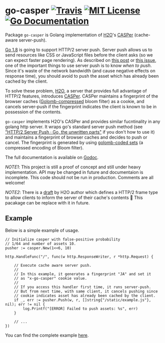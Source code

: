 # go-casper [![Travis](https://img.shields.io/travis/tcnksm/go-casper.svg?style=flat-square)][travis] [![MIT License](http://img.shields.io/badge/license-MIT-blue.svg?style=flat-square)][license] [![Go Documentation](http://img.shields.io/badge/go-documentation-blue.svg?style=flat-square)][godocs]

[travis]: https://travis-ci.org/tcnksm/go-casper
[license]: https://github.com/tcnksm/go-casper/blob/master/LICENSE
[godocs]: http://godoc.org/github.com/tcnksm/go-casper

Package `go-casper` is Golang implementation of [H2O](https://github.com/h2o/h2o)'s [CASPer](https://h2o.examp1e.net/configure/http2_directives.html#http2-casper) (cache-aware server-push).

[Go 1.8](https://tip.golang.org/doc/go1.8) is going to support HTTP/2 server push. Server push allows us to send resources like CSS or JavaScript files before the client asks (so we can expect faster page rendering). As described on [this post](http://blog.kazuhooku.com/2015/10/performance-of-http2-push-and-server.html) or [this issue](https://github.com/h2o/h2o/issues/421), one of the important things to use server push is to know *when to push*. Since it's waste of the network bandwidth (and cause negative effects on response time), you should avoid to push the asset which has already been cached by the client. 

To solve these problem, [H2O](https://github.com/h2o/h2o), a server that provides full advantage of HTTP/2 features, introduces [CASPer](https://h2o.examp1e.net/configure/http2_directives.html#http2-casper). CASPer maintains a fingerprint of the browser caches ([Golomb-compressed](https://en.wikipedia.org/wiki/Golomb_coding) bloom filter) as a cookie, and cancels server-push if the fingerprint indicates the client is known to be in possession of the contents. 

`go-casper` implements H2O's CASPer and provides similar fucntinality in any golang http server. It wraps go's standard server push method (see ["HTTP/2 Server Push · Go, the unwritten parts"](https://rakyll.org/http2push/) if you don't how to use it) and maintains a fingerprint of browser caches and decides to push or cancel. The fingerprint is generated by using [golomb-coded sets](internal/encoding/golomb) (a compressed encoding of Bloom filter). 

The full documentation is available on [Godoc][godocs].

*NOTE1*: This project is still a proof of concept and still under heavy implementation. API may be changed in future and documentaion is incomplete. This code should not be run in production. Comments are all welcome! 

*NOTE2*: There is a [draft](https://datatracker.ietf.org/doc/draft-kazuho-h2-cache-digest/) by H2O author which defines a HTTP/2 frame type to allow clients to inform the server of their cache's contents 👏 This pacakage can be replace with it in future. 

## Example 

Below is a simple example of usage.

```golang
// Initialize casper with false-positive probability 
// 1/64 and number of assets 10.
pusher := casper.New(1<<6, 10)

http.HandleFunc("/", func(w http.ResponseWriter, r *http.Request) {    
    
    // Execute cache aware server push. 
    // 
    // In this example, it generates a fingerprint "JA" and set it
    // as "x-go-casper" cookie value.
    // 
    // If you access this handler first time, it runs server-push.
    // But from next time, with same client, it cancels pushing since 
    // cookie indicates asset has already been cached by the client.
    if _, err := pusher.Push(w, r, []string{"/static/example.js"}, nil); err != nil {
        log.Printf("[ERROR] Failed to push assets: %s", err)
    }

    // ...
})
```

You can find the complete example [here](/_example).

